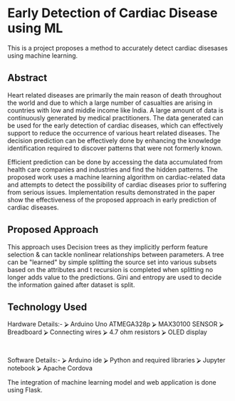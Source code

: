 # Early Detection of Cardiac Disease using ML
This is a project proposes a method to accurately detect cardiac disesases using machine learning. 

## Abstract
<p>Heart related diseases are primarily the main reason of death throughout the world and due to which a large number of casualties are arising in countries with low and middle income like India. A large amount of data is continuously generated by medical practitioners. The data generated can be used for the early detection of cardiac diseases, which can effectively support to reduce the occurrence of various heart related diseases. The decision prediction can be effectively done by enhancing the knowledge identification required to discover patterns that were not formerly known.</p> 
<p>Efficient prediction can be done by accessing the data accumulated from health care companies and industries and find the hidden patterns. The proposed work uses a machine learning algorithm on cardiac-related data and attempts to detect the possibility of cardiac diseases prior to suffering from serious issues. Implementation results demonstrated in the paper show the effectiveness of the proposed approach in early prediction of cardiac diseases.</p>

## Proposed Approach
<p>This approach uses Decision trees as they implicitly perform feature selection & can tackle nonlinear relationships between parameters. A tree can be "learned" by simple splitting the source set into various subsets based on the attributes and t recursion is completed when splitting no longer adds value to the predictions. Gini and entropy are used to decide the information gained after dataset is split.</p>

## Technology Used
Hardware Details:-
⮚	Arduino Uno ATMEGA328p
⮚	MAX30100 SENSOR
⮚	Breadboard
⮚	Connecting wires
⮚	4.7 ohm resistors
⮚	OLED display

<br>

Software Details:-
⮚	Arduino ide
⮚	Python and required libraries
⮚	Jupyter notebook
⮚	Apache Cordova

<p>The integration of machine learning model and web application is done using Flask.</p>

